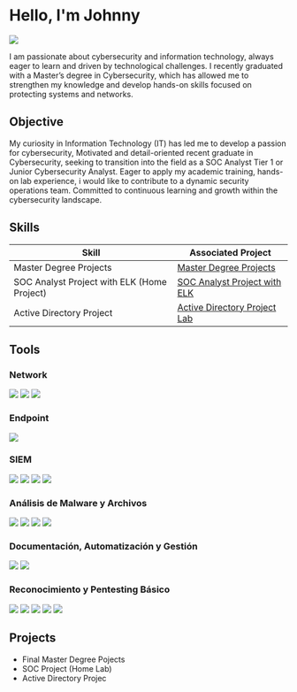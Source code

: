 
# Hello, I'm Johnny 
<a href="https://www.linkedin.com/in/johnny-alberto-corona-bolivar-254679129/"><img src="https://img.shields.io/badge/-LinkedIn-0072b1?&style=for-the-badge&logo=linkedin&logoColor=white" /></a>

I am passionate about cybersecurity and information technology, always eager to learn and driven by technological challenges. I recently graduated with a Master’s degree in Cybersecurity, 
which has allowed me to strengthen my knowledge and develop hands-on skills focused on protecting systems and networks.

## Objective

My curiosity in Information Technology (IT) has led me to develop a passion for cybersecurity, Motivated and detail-oriented recent graduate in Cybersecurity, seeking to transition into the field as a SOC Analyst Tier 1 or Junior Cybersecurity Analyst. Eager to apply my academic training, hands-on lab experience, i would like  to contribute to a dynamic security operations team. Committed to continuous learning and growth within the cybersecurity landscape.

## Skills

| Skill                                         | Associated Project         |
|-----------------------------------------------|----------------------------|
| Master Degree Projects                        | <a href="https://github.com/Johnny-corona-Bolivar/Master-s-Degree-Project/tree/main">Master Degree Projects |                                              
| SOC Analyst Project with ELK (Home Project)   | <a href="https://github.com/Johnny-corona-Bolivar/SOC-Analyst-Project-with-ELK/tree/main">SOC Analyst Project with ELK </a>| 
| Active Directory Project                      | <a href="https://github.com/Johnny-corona-Bolivar/Active-Directory-Project/tree/main">Active Directory Project Lab|
<!--
| SOC Automation Project (Home Lab)              # <a href="https://google.com">Detection Lab</a>|
| Security Automation with SOAR EDR               <a href="https://google.com">SOAR Automation Lab|
 -->

  

## Tools

### Network
<div>
    <img src="https://img.shields.io/badge/-Wireshark-1679A7?&style=for-the-badge&logo=Wireshark&logoColor=white" />
    <img src="https://img.shields.io/badge/-Packet%20Tracer-007ACC?&style=for-the-badge&logo=cisco&logoColor=white" />
   <img src="https://img.shields.io/badge/-Active%20Directory-003366?&style=for-the-badge&logo=microsoft&logoColor=white" />

</div>

### Endpoint
<div>
    <img src="https://img.shields.io/badge/-Microsoft_Defender_for_Endpoint-00A4EF?&style=for-the-badge&logo=Microsoft&logoColor=white" />
   
</div>

### SIEM
<div>
    <img src="https://img.shields.io/badge/-Microsoft_Sentinel-0078D4?&style=for-the-badge&logo=Microsoft&logoColor=white" />
    <img src="https://img.shields.io/badge/-Splunk-000000?&style=for-the-badge&logo=Splunk&logoColor=white" /> 
    <img src="https://img.shields.io/badge/-Elasticsearch-005571?&style=for-the-badge&logo=Elasticsearch&logoColor=white" />
    <img src="https://img.shields.io/badge/-ELK%20Stack-005571?&style=for-the-badge&logo=elastic&logoColor=white" />


</div>


### Análisis de Malware y Archivos
<div>
    <img src="https://img.shields.io/badge/-VirusTotal-3985FF?&style=for-the-badge&logo=virustotal&logoColor=white" />
    <img src="https://img.shields.io/badge/-Hybrid%20Analysis-005C9C?&style=for-the-badge&logo=windows&logoColor=white" />
    <img src="https://img.shields.io/badge/-ANY.RUN-00BFFF?&style=for-the-badge&logo=googlechrome&logoColor=white" />
    <img src="https://img.shields.io/badge/-Cisco%20Talos-1BA0D7?&style=for-the-badge&logo=cisco&logoColor=white" />
  
</div>

### Documentación, Automatización y Gestión
<div>
   <img src="https://img.shields.io/badge/-MITRE%20ATT%26CK-FF0000?&style=for-the-badge&logo=matrix&logoColor=white" />
   <img src="https://img.shields.io/badge/-OWASP%20Top%2010-0A0A0A?&style=for-the-badge&logo=owasp&logoColor=white" />


</div>

### Reconocimiento y Pentesting Básico
<div>
<img src="https://img.shields.io/badge/-Nmap-4682B4?&style=for-the-badge&logo=gnubash&logoColor=white" />
<img src="https://img.shields.io/badge/-Burp%20Suite-FF6F00?&style=for-the-badge&logo=burpsuite&logoColor=white" />
<img src="https://img.shields.io/badge/-OWASP%20ZAP-000000?&style=for-the-badge&logo=owasp&logoColor=white" />
<img src="https://img.shields.io/badge/-Gobuster-6A5ACD?&style=for-the-badge&logo=gnubash&logoColor=white" />
<img src="https://img.shields.io/badge/-DirBuster-800000?&style=for-the-badge&logo=apache&logoColor=white" />
</div>


## Projects

- Final Master Degree Pojects
- SOC Project (Home Lab)  
- Active Directory Projec
